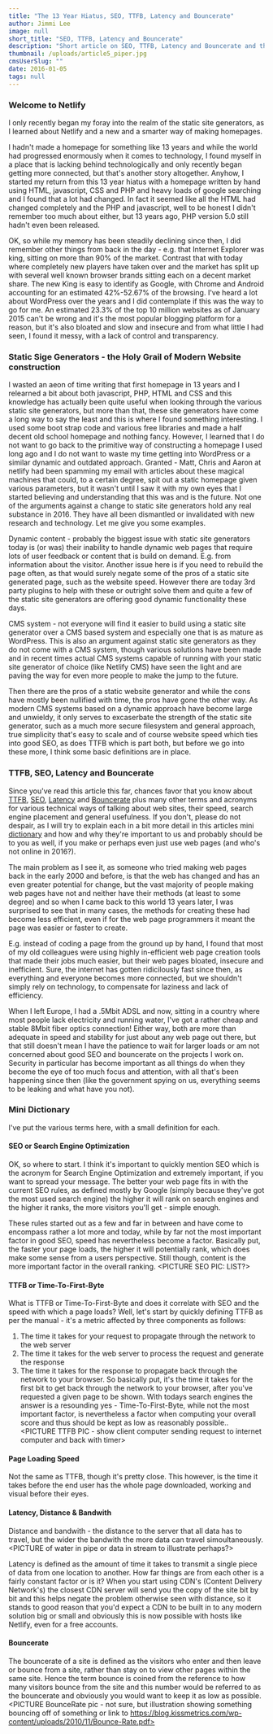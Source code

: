 ```yaml
---
title: "The 13 Year Hiatus, SEO, TTFB, Latency and Bouncerate"
author: Jimmi Lee
image: null
short_title: "SEO, TTFB, Latency and Bouncerate"
description: "Short article on SEO, TTFB, Latency and Bouncerate and the past 13 years of change"
thumbnail: /uploads/article5_piper.jpg
cmsUserSlug: ""
date: 2016-01-05 
tags: null
---
```


### **Welcome to Netlify**
I only recently began my foray into the realm of the static site generators, as I learned about Netlify and a new and a smarter way of making homepages. 

I hadn't made a homepage for something like 13 years and while the world had progressed enormously when it comes to technology, I found myself in a place that is lacking behind technologically and only recently began getting more connected, but that's another story altogether. Anyhow, I started my return from this 13 year hiatus with a homepage written by hand using HTML, javascript, CSS and PHP and heavy loads of google searching and I found that a lot had changed. In fact it seemed like all the HTML had changed completely and the PHP and javascript, well to be honest I didn't remember too much about either, but 13 years ago, PHP version 5.0 still hadn't even been released. 

OK, so while my memory has been steadily declining since then, I did remember other things from back in the day - e.g. that Internet Explorer was king, sitting on more than 90% of the market. Contrast that with today where completely new players have taken over and the market has split up with several well known browser brands sitting each on a decent market share. The new King is easy to identify as Google, with Chrome and Android accounting for an estimated 42%-52.67% of the browsing. I've heard a lot about WordPress over the years and I did contemplate if this was the way to go for me. An estimated 23.3% of the top 10 million websites as of January 2015 can't be wrong and it's the most popular blogging platform for a reason, but it's also bloated and slow and insecure and from what little I had seen, I found it messy, with a lack of control and transparency.

### Static Sige Generators - the Holy Grail of Modern Website construction
I wasted an aeon of time writing that first homepage in 13 years and I relearned a bit about both javascript, PHP, HTML and CSS and this knowledge has actually been quite useful when looking through the various static site generators, but more than that, these site generators have come a long way to say the least and this is where I found something interesting. I used some boot strap code and various free libraries and made a half decent old school homepage and nothing fancy. However, I learned that I do not want to go back to the primitive way of constructing a homepage I used long ago and I do not want to waste my time getting into WordPress or a similar dynamic and outdated approach. Granted - Matt, Chris and Aaron at netlify had been spamming my email with articles about these magical machines that could, to a certain degree, spit out a static homepage given various parameters, but it wasn't until I saw it with my own eyes that I started believing and understanding that this was and is the future. Not one of the arguments against a change to static site generators hold any real substance in 2016. They have all been dismantled or invalidated with new research and technology. Let me give you some examples.

Dynamic content - probably the biggest issue with static site generators today is (or was) their inability to handle dynamic web pages that require lots of user feedback or content that is build on demand. E.g. from information about the visitor. Another issue here is if you need to rebuild the page often, as that would surely negate some of the pros of a static site generated page, such as the website speed. However there are today 3rd party plugins to help with these or outright solve them and quite a few of the static site generators are offering good dynamic functionality these days. 

CMS system - not everyone will find it easier to build using a static site generator over a CMS based system and especially one that is as mature as WordPress. This is also an argument against static site generators as they do not come with a CMS system, though various solutions have been made and in recent times actual CMS systems capable of running with your static site generator of choice (like Netlify CMS) have seen the light and are paving the way for even more people to make the jump to the future.

Then there are the pros of a static website generator and while the cons have mostly been nullified with time, the pros have gone the other way. As modern CMS systems based on a dynamic approach have become large and unwieldy, it only serves to excaserbate the strength of the static site generator, such as a much more secure filesystem and general approach, true simplicity that's easy to scale and of course website speed which ties into good SEO, as does TTFB which is part both, but before we go into these more, I think some basic definitions are in place.

### TTFB, SEO, Latency and Bouncerate
Since you've read this article this far, chances favor that you know about [TTFB](#TTFB), [SEO](#SEO), [Latency](#latency) and [Bouncerate](#Bouncerate) plus many other terms and acronyms for various technical ways of talking about web sites, their speed, search engine placement and general usefulness. If you don't, please do not despair, as I will try to explain each in a bit more detail in this articles mini [dictionary](#dictionary) and how and why they're important to us and probably should be to you as well, if you make or perhaps even just use web pages (and who's not online in 2016?).

The main problem as I see it, as someone who tried making web pages back in the early 2000 and before, is that the web has changed and has an even greater potential for change, but the vast majority of people making web pages have not and neither have their methods (at least to some degree) and so when I came back to this world 13 years later, I was surprised to see that in many cases, the methods for creating these had become less efficient, even if for the web page programmers it meant the page was easier or faster to create. 

E.g. instead of coding a page from the ground up by hand, I found that most of my old colleagues were using highly in-efficient web page creation tools that made their jobs much easier, but their web pages bloated, insecure and inefficient.  Sure, the internet has gotten ridicilously fast since then, as everything and everyone becomes more connected, but we shouldn't simply rely on technology, to compensate for laziness and lack of efficiency.  

When I left Europe, I had a .5Mbit ADSL and now, sitting in a country where most people lack electricity and running water, I've got a rather cheap and stable 8Mbit fiber optics connection! Either way, both are more than adequate in speed and stability for just about any web page out there, but that still doesn't mean I have the patience to wait for larger loads or am not concerned about good SEO and bouncerate on the projects I work on.  Security in particular has become important as all things do when they become the eye of too much focus and attention, with all that's been happening since then (like the government spying on us, everything seems to be leaking and what have you not).

### Mini Dictionary
<a id="#dictionary"></a>
I've put the various terms here, with a small definition for each.

#### SEO or Search Engine Optimization
<a id="#SEO"></a>
OK, so where to start.  I think it's important to quickly mention SEO which is the acronym for Search Engine Optimization and extremely important, if you want to spread your message. The better your web page fits in with the current SEO rules, as defined mostly by Google (simply because they've got the most used search engine) the higher it will rank on search engines and the higher it ranks, the more visitors you'll get - simple enough.

These rules started out as a few and far in between and have come to encompass rather a lot more and today, while by far not the most important factor in good SEO, speed has nevertheless become a factor. Basically put, the faster your page loads, the higher it will potentially rank, which does make some sense from a users perspective. Still though, content is the more important factor in the overall ranking.
<PICTURE SEO PIC: LIST?>

#### TTFB or Time-To-First-Byte
<a id="#TTFB"></a>
What is TTFB or Time-To-First-Byte and does it correlate with SEO and the speed with which a page loads?
Well, let's start by quickly defining TTFB as per the manual - it's a metric affected by three components as follows:
1. The time it takes for your request to propagate through the network to the web server
2. The time it takes for the web server to process the request and generate the response
3. The time it takes for the response to propagate back through the network to your browser.
So basically put, it's the time it takes for the first bit to get back through the network to your browser, after you've requested a given page to be shown. With todays search engines the answer is a resounding yes - Time-To-First-Byte, while not the most important factor, is nevertheless a factor when computing your overall score and thus should be kept as low as reasonably possible.. 
<PICTURE TTFB PIC - show client computer sending request to internet computer and back with timer>

#### Page Loading Speed
Not the same as TTFB, though it's pretty close. This however, is the time it takes before the end user has the whole page downloaded, working and visual before their eyes.

#### Latency, Distance & Bandwith
<a id="#latency"></a>
Distance and bandwith - the distance to the server that all data has to travel, but the wider the bandwith the more data can travel simoultaneously. 
<PICTURE of water in pipe or data in stream to illustrate perhaps?>

Latency is defined as the amount of time it takes to transmit a single piece of data from one location to another. How far things are from each other is a fairly constant factor or is it? When you start using CDN's (Content Delivery Network's) the closest CDN server will send you the copy of the site bit by bit and this helps negate the problem otherwise seen with distance, so it stands to good reason that you'd expect a CDN to be built in to any modern solution big or small and obviously this is now possible with hosts like Netlify, even for a free accounts.

#### Bouncerate
<a id="#Bouncerate"></a>
The bouncerate of a site is defined as the visitors who enter and then leave or bounce from a site, rather than stay on to view other pages within the same site. Hence the term bounce is coined from the reference to how many visitors bounce from the site and this number would be referred to as the bouncerate and obviously you would want to keep it as low as possible.
<PICTURE BounceRate pic - not sure, but illustration showing something bouncing off of something or link to https://blog.kissmetrics.com/wp-content/uploads/2010/11/Bounce-Rate.pdf>
